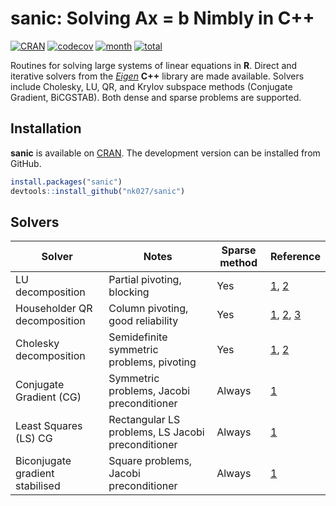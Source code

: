 
sanic: Solving Ax = b Nimbly in C++
=======

[![CRAN](http://www.r-pkg.org/badges/version/sanic)](http://cran.r-project.org/package=sanic)
[![codecov](https://codecov.io/gh/nk027/sanic/branch/master/graph/badge.svg)](https://codecov.io/gh/nk027/sanic)
[![month](http://cranlogs.r-pkg.org/badges/sanic)](http://www.r-pkg.org/pkg/sanic)
[![total](http://cranlogs.r-pkg.org/badges/grand-total/sanic)](http://www.r-pkg.org/pkg/sanic)

Routines for solving large systems of linear equations in **R**. Direct and iterative solvers from the [*Eigen*](https://eigen.tuxfamily.org) **C++** library are made available. Solvers include Cholesky, LU, QR, and Krylov subspace methods (Conjugate Gradient, BiCGSTAB). Both dense and sparse problems are supported.

Installation
-------

**sanic** is available on [CRAN](https://CRAN.R-project.org/package=sanic). The development version can be installed from GitHub.
``` r
install.packages("sanic")
devtools::install_github("nk027/sanic")
```

Solvers
-------

Solver | Notes | Sparse method | Reference
--- | --- | --- | ---
LU decomposition | Partial pivoting, blocking | Yes | [1](https://eigen.tuxfamily.org/dox/classEigen_1_1PartialPivLU), [2](https://eigen.tuxfamily.org/dox/classEigen_1_1SparseLU)
Householder QR decomposition | Column pivoting, good reliability | Yes | [1](https://eigen.tuxfamily.org/dox/classEigen_1_1ColPivHouseholderQR), [2](https://eigen.tuxfamily.org/dox/classEigen_1_1HouseholderQR), [3](https://eigen.tuxfamily.org/dox/classEigen_1_1SparseQR)
Cholesky decomposition | Semidefinite symmetric problems, pivoting | Yes | [1](https://eigen.tuxfamily.org/dox/classEigen_1_1LDLT), [2](https://eigen.tuxfamily.org/dox/classEigen_1_1SimplicialLDLT)
Conjugate Gradient (CG) | Symmetric problems, Jacobi preconditioner | Always | [1](https://eigen.tuxfamily.org/dox/classEigen_1_1ConjugateGradient)
Least Squares (LS) CG | Rectangular LS problems, LS Jacobi preconditioner | Always | [1](https://eigen.tuxfamily.org/dox/classEigen_1_1LeastSquaresConjugateGradient)
Biconjugate gradient stabilised | Square problems, Jacobi preconditioner | Always | [1](https://eigen.tuxfamily.org/dox/classEigen_1_1BiCGSTAB)
